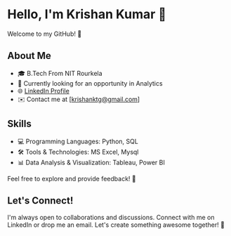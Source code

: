 # Hello, I'm Krishan Kumar 👋

Welcome to my GitHub! 🚀

## About Me
- 🎓 B.Tech From NIT Rourkela
- 💼 Currently looking for an opportunity in Analytics
- 🌐 [LinkedIn Profile](https://www.linkedin.com/in/krishanktg/)
- ✉️ Contact me at [krishanktg@gmail.com]

## Skills
- 💻 Programming Languages: Python, SQL
- 🛠️ Tools & Technologies: MS Excel, Mysql
- 📊 Data Analysis & Visualization: Tableau, Power BI

Feel free to explore and provide feedback! 🌟

## Let's Connect!
I'm always open to collaborations and discussions. Connect with me on LinkedIn or drop me an email. Let's create something awesome together! 🚀



